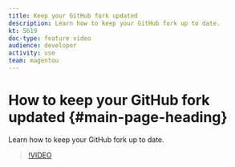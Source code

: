 ```yaml
---
title: Keep your GitHub fork updated
description: Learn how to keep your GitHub fork up to date.
kt: 5619
doc-type: feature video
audience: developer
activity: use
team: magentou
---
```


# How to keep your GitHub fork updated {#main-page-heading}

Learn how to keep your GitHub fork up to date.

>[!VIDEO](https://video.tv.adobe.com/v/35797?quality=12&learn=on)